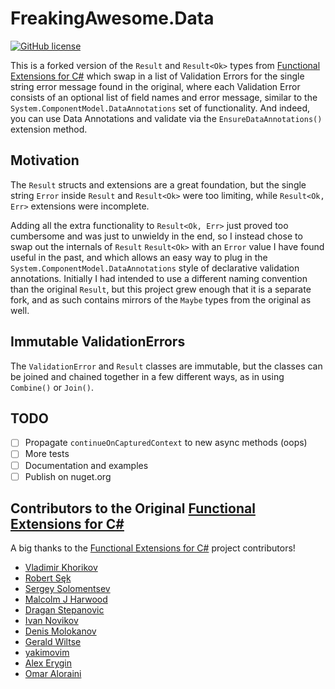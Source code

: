 # FreakingAwesome.Data

[![GitHub license](https://img.shields.io/github/license/mashape/apistatus.svg)](https://github.com/vkhorikov/CSharpFunctionalExtensions/blob/master/LICENSE)

This is a forked version of the `Result` and `Result<Ok>` types from [Functional Extensions for
C#](https://github.com/vkhorikov/CSharpFunctionalExtensions) which swap in a list of Validation Errors for the single
string error message found in the original, where each Validation Error consists of an optional list of field names and
error message, similar to the `System.ComponentModel.DataAnnotations` set of functionality. And indeed, you can use Data
Annotations and validate via the `EnsureDataAnnotations()` extension method.

## Motivation

The `Result` structs and extensions are a great foundation, but the single string `Error` inside `Result` and
`Result<Ok>` were too limiting, while `Result<Ok, Err>` extensions were incomplete.

Adding all the extra functionality to `Result<Ok, Err>` just proved too cumbersome and was just to unwieldy in the end,
so I instead chose to swap out the internals of `Result` `Result<Ok>` with an `Error` value I have found useful in the
past, and which allows an easy way to plug in the `System.ComponentModel.DataAnnotations` style of declarative
validation annotations.  Initially I had intended to use a different naming convention than the original `Result`, but
this project grew enough that it is a separate fork, and as such contains mirrors of the `Maybe` types from the
original as well.

## Immutable ValidationErrors

The `ValidationError` and `Result` classes are immutable, but the classes can be joined and chained together in a few
different ways, as in using `Combine()` or `Join()`.

## TODO

 - [ ] Propagate `continueOnCapturedContext` to new async methods (oops)
 - [ ] More tests
 - [ ] Documentation and examples
 - [ ] Publish on nuget.org

## Contributors to the Original [Functional Extensions for C#](https://github.com/vkhorikov/CSharpFunctionalExtensions)

A big thanks to the [Functional Extensions for C#](https://github.com/vkhorikov/CSharpFunctionalExtensions) project contributors!

 * [Vladimir Khorikov](https://github.com/vkhorikov)
 * [Robert Sęk](https://github.com/robosek)
 * [Sergey Solomentsev](https://github.com/SergAtGitHub)
 * [Malcolm J Harwood](https://github.com/mjharwood)
 * [Dragan Stepanovic](https://github.com/dragan-stepanovic)
 * [Ivan Novikov](https://github.com/jonny-novikov)
 * [Denis Molokanov](https://github.com/dmolokanov)
 * [Gerald Wiltse](https://github.com/solvingJ)
 * [yakimovim](https://github.com/yakimovim)
 * [Alex Erygin](https://github.com/alex-erygin)
 * [Omar Aloraini](https://github.com/omaraloraini)
